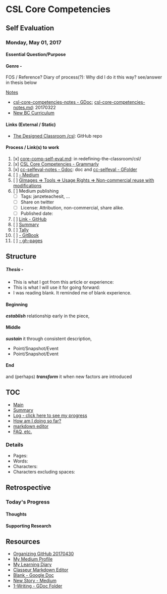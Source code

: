 # CSL Core Competencies 
## Self Evaluation
### Monday, May 01, 2017

#### Essential Question/Purpose

#### Genre - 
FOS / Reference?
Diary of process(?): Why did I do it this way? see/answer in thesis below

[Notes](csl-elem-notes.md)
* [csl-core-competencies-notes - GDoc](https://docs.google.com/document/d/1hGR6pXyoxl4vIqrfL81tpL6H4woGroByHLCreZKtFJs/edit#heading=h.st24mlpt21ht); [csl-core-competencies-notes.md](https://github.com/janzeteachesit/100-days-of-writing/blob/master/_drafts/csl-core-competencies-notes.md): 20170322
* [New BC Curriculum](https://curriculum.gov.bc.ca/)

#### Links (External / Static)
* [The Designed Classroom \/csl](https://github.com/janzeteachesit/redefining-the-classroom/tree/master/csl): GitHub repo

#### Process / Link(s) to work
1. [x] [core-comp-self-eval.md](https://github.com/janzeteachesit/redefining-the-classroom/blob/master/csl/core-comp-self-eval.md): in redefining-the-classroom/csl/
2. [x] [CSL Core Competencies - Grammarly](https://app.grammarly.com/docs/164460064)
3. [x] [cc-selfeval-notes - Gdoc](https://docs.google.com/document/d/1gkS7u5TcMAIfSinJBkw_nh4nJJRU2vPaxB9hCxtfoDw/edit?usp=sharing): doc and [cc-selfeval - GFolder](https://drive.google.com/open?id=0BysMfTbvAUUVOFAxdS1BazRERlk)
4. [ ] [ - Medium](https://medium.com/new-story)
5. [ ] [GImages => Tools => Usage Rights => Non-commercial reuse with modifications](https://www.google.ca/search?site=&tbm=isch&source=hp&biw=1050&bih=1535&q=writing&oq=writing&gs_l=img.3..35i39k1j0l9.3740.4602.0.5147.8.8.0.0.0.0.51.309.7.7.0....0...1.1.64.img..1.7.305.0.uKI6HM6QkmA#q=writing&tbs=sur:fm&tbm=isch)
6. [ ] Medium publishing
    - [ ] Tags: janzeteachesit, …
    - [ ] Share on twitter
    - [ ] License: Attribution, non-commercial, share alike.
    - [ ] Published date: 
7. [ ] [Link - GitHub](100.md)
8. [ ] [Summary](../SUMMARY.md)
9. [ ] [Tally](tally.md)
10. [ ] [ - GitBook]()
11. [ ] [ - gh-pages]()



## Structure

##### Thesis - 

- This is what I got from this article or experience:
- This is what I will use it for going forward:
- I was reading blank.  It reminded me of blank experience.

#### Beginning 
__*establish*__ relationship early in the piece,

#### Middle
__*sustain*__ it through consistent description,

- Point/Snapshot/Event 
- Point/Snapshot/Event

#### End
and (perhaps) __*transform*__ it when new factors are introduced


## TOC

* [Main](readme.md)
* [Summary](SUMMARY.md)
* [Log - click here to see my progress](docs/log.md)
* [How am I doing so far?](tally.md)
* [markdown editor](http://jbt.github.io/markdown-editor/)
* [FAQ, etc.](https://github.com/janzeteachesit/100-days-of-writing/wiki) 

### Details

* Pages:
* Words:
* Characters:	
* Characters excluding spaces:

## Retrospective
### Today's Progress

#### Thoughts

#### Supporting Research




## Resources
- [Organizing GitHub 20170430](https://docs.google.com/document/d/1Tu_b1oixurg9lId2z3LH_ZiLz1sH9sYD9ypdmZGwE9c/edit#)
- [My Medium Profile](https://medium.com/@janzeteachesit)
- [My Learning Diary](https://janzeteachesit.github.io/Learning-Diary/)
- [Classeur Markdown Editor](https://app.classeur.io/)
- [Blank  - Google Doc](https://drive.google.com/open?id=12HMHbp8NEsiuH6AIHkAd4ZdGApVBny8XSR5UNnhTOGE)
- [New Story - Medium](https://medium.com/new-story)
- [1-Writing - GDoc Folder](https://drive.google.com/drive/u/0/folders/0BxQaMnTJamWkfjU3VURSVS1lTHlJamh3Y0dTU3BpMmtQbVN2aEpmWEt2eXBoMVJnRk8xVXM)




